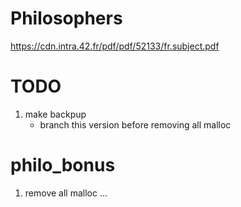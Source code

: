 # Philosophers
https://cdn.intra.42.fr/pdf/pdf/52133/fr.subject.pdf

# TODO

1. make backpup
	- branch this version before removing all malloc

# philo_bonus

1. remove all malloc ...
